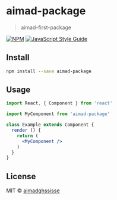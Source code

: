 # aimad-package

> aimad-first-package

[![NPM](https://img.shields.io/npm/v/aimad-package.svg)](https://www.npmjs.com/package/aimad-package) [![JavaScript Style Guide](https://img.shields.io/badge/code_style-standard-brightgreen.svg)](https://standardjs.com)

## Install

```bash
npm install --save aimad-package
```

## Usage

```jsx
import React, { Component } from 'react'

import MyComponent from 'aimad-package'

class Example extends Component {
  render () {
    return (
      <MyComponent />
    )
  }
}
```

## License

MIT © [aimadghssisse](https://github.com/aimadghssisse)
